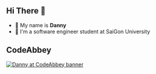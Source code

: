 ## Hi There 👋

- 🌱 My name is **Danny**
- 🔭 I'm a software engineer student at SaiGon University
<!-- - 🔨 I’m currently working on "Tetris" using Pygame library in Python -->

## CodeAbbey

[![Danny at CodeAbbey banner](https://www.codeabbey.com/index/user_banner/dannyt.png)](https://www.codeabbey.com/index/user_profile/dannyt)

